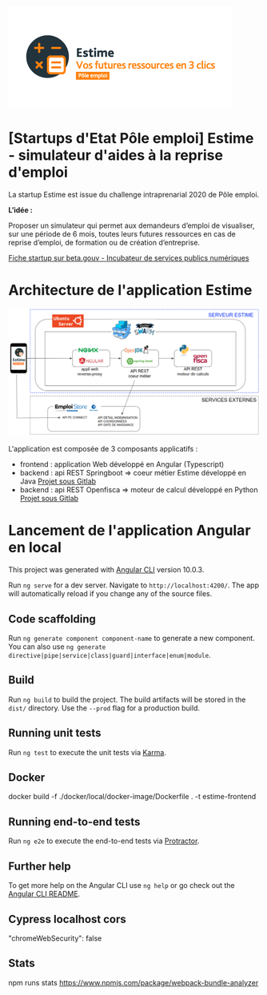 ![logo Estime](.gitlab/images/logo_estime_v2.png)

# [Startups d'Etat Pôle emploi] Estime - simulateur d'aides à la reprise d'emploi

La startup Estime est issue du challenge intraprenarial 2020 de Pôle emploi. 

**L’idée :**

Proposer un simulateur qui permet aux demandeurs d’emploi de visualiser, sur une période de 6 mois, toutes leurs futures ressources en cas de reprise d’emploi, de formation ou de création d’entreprise. 

[Fiche startup sur beta.gouv - Incubateur de services publics numériques](https://beta.gouv.fr/startups/estime.html)



# Architecture de l'application Estime

![schéma architecure Estime](.gitlab/images/schema_architecure_v1.png)


L'application est composée de 3 composants applicatifs :

- frontend : application Web développé en Angular (Typescript)
- backend : api REST Springboot => coeur métier Estime développé en Java
            [Projet sous Gitlab](https://git.beta.pole-emploi.fr/estime/estime-backend)
- backend : api REST Openfisca => moteur de calcul développé en Python
            [Projet sous Gitlab](https://git.beta.pole-emploi.fr/estime/openfisca-france)


# Lancement de l'application Angular en local


This project was generated with [Angular CLI](https://github.com/angular/angular-cli) version 10.0.3.

Run `ng serve` for a dev server. Navigate to `http://localhost:4200/`. The app will automatically reload if you change any of the source files.

## Code scaffolding

Run `ng generate component component-name` to generate a new component. You can also use `ng generate directive|pipe|service|class|guard|interface|enum|module`.

## Build

Run `ng build` to build the project. The build artifacts will be stored in the `dist/` directory. Use the `--prod` flag for a production build.

## Running unit tests

Run `ng test` to execute the unit tests via [Karma](https://karma-runner.github.io).

## Docker 

docker build -f ./docker/local/docker-image/Dockerfile . -t estime-frontend

## Running end-to-end tests

Run `ng e2e` to execute the end-to-end tests via [Protractor](http://www.protractortest.org/).

## Further help

To get more help on the Angular CLI use `ng help` or go check out the [Angular CLI README](https://github.com/angular/angular-cli/blob/master/README.md).

## Cypress localhost cors 
"chromeWebSecurity": false

## Stats

npm runs stats
https://www.npmjs.com/package/webpack-bundle-analyzer
